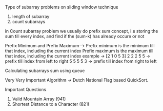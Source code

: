 Type of subarray problems on sliding window technique
1) length of subarray
2) count subarrays

in Count subarray problem we usually do prefix sum concept, i.e storing the sum till every index, and find if the (sum-k) has already occure or not

Prefix Minimum and Prefix Maximum-->
Prefix minimum is the minimum till that index, including the current index
Prefix maximum is the maximum till that index, including the current index
example ->  [2 1 0 5 3]
             2 2 2 5 5  -> prefix till index from left to right
             5 5 5 5 3  -> prefix till index from right to left            


Calculating subarrays sum using queue

Very Very Important Algorithm
->  Dutch National Flag based QuickSort.

Important Questions
1) Valid Mountain Array (941)
2) Shortest Distance to a Character (821)